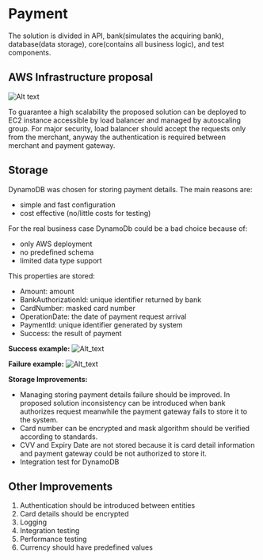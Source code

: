 # Payment

The solution is divided in API, bank(simulates the acquiring bank), 
database(data storage), core(contains all business logic), and test components.  

## AWS Infrastructure proposal 

![Alt text](https://user-images.githubusercontent.com/4716985/68808916-101fac80-066b-11ea-9695-7fef577ffed3.png)

To guarantee a high scalability the proposed solution can be deployed to EC2 instance accessible by load balancer 
and managed by autoscaling group.
For major security, load balancer should accept the requests only from the merchant, 
anyway the authentication is required between merchant and payment gateway.

## Storage

DynamoDB was chosen for storing payment details. 
The main reasons are:
- simple and fast configuration
- cost effective (no/little costs for testing)

For the real business case DynamoDb could be a bad choice because of:
- only AWS deployment
- no predefined schema
- limited data type support

This properties are stored: 
- Amount: amount
- BankAuthorizationId: unique identifier returned by bank
- CardNumber: masked card number 
- OperationDate: the date of payment request arrival
- PaymentId: unique identifier generated by system
- Success: the result of payment 

**Success example:**
![Alt_text](https://user-images.githubusercontent.com/4716985/68995147-97973680-088a-11ea-9171-ab60b2e1bf2e.png)


**Failure example:**
![Alt_text](https://user-images.githubusercontent.com/4716985/68995125-7afafe80-088a-11ea-928c-b3b5723f0c4a.png)

**Storage Improvements:** 
- Managing storing payment details failure should be improved. In proposed solution inconsistency can be introduced when bank authorizes request meanwhile the payment gateway fails to store it to the system.
- Card number can be encrypted and mask algorithm should be verified according to standards. 
- CVV and Expiry Date are not stored because it is card detail information and payment gateway could be not authorized to store it.
- Integration test for DynamoDB

## Other Improvements
1. Authentication should be introduced between entities
2. Card details should be encrypted
3. Logging
4. Integration testing
5. Performance testing
6. Currency should have predefined values
